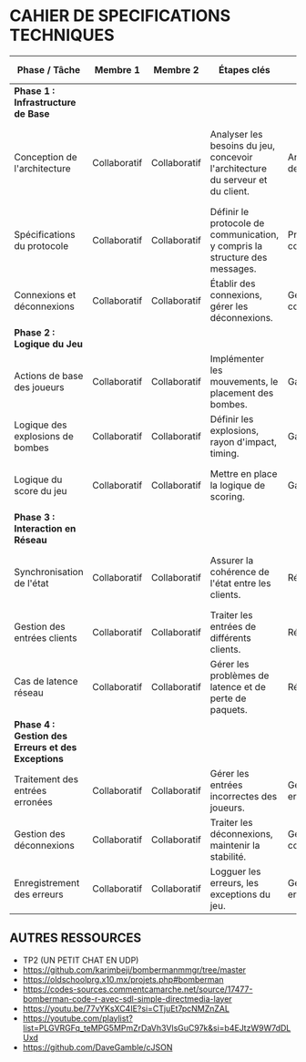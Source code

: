 # CAHIER DE SPECIFICATIONS TECHNIQUES

| Phase / Tâche                      | Membre 1                   | Membre 2                   | Étapes clés                                      | Axé sur...              | Ressources Utiles |
|-----------------------------------|----------------------------|----------------------------|--------------------------------------------------|-------------------------|-------------------|
| **Phase 1 : Infrastructure de Base**   |                           |                           |                                                  |                         |                   |
| Conception de l'architecture      | Collaboratif              | Collaboratif              | Analyser les besoins du jeu, concevoir l'architecture du serveur et du client. | Architecture de jeu      | Livres sur l'architecture de jeu, tutoriels en ligne sur la conception de serveurs de jeu. |
| Spécifications du protocole        | Collaboratif              | Collaboratif              | Définir le protocole de communication, y compris la structure des messages. | Protocole de communication | Documentation sur les protocoles de communication. |
| Connexions et déconnexions        | Collaboratif              | Collaboratif              | Établir des connexions, gérer les déconnexions.    | Gestion des connexions  | Tutoriels sur la programmation réseau. |
| **Phase 2 : Logique du Jeu**           |                           |                           |                                                  |                         |                   |
| Actions de base des joueurs      | Collaboratif              | Collaboratif              | Implémenter les mouvements, le placement des bombes. | Gameplay                | Tutoriels sur la création de jeux Bomberman. |
| Logique des explosions de bombes | Collaboratif              | Collaboratif              | Définir les explosions, rayon d'impact, timing. | Gameplay                | Tutoriels sur la création de jeux de tir. |
| Logique du score du jeu          | Collaboratif              | Collaboratif              | Mettre en place la logique de scoring.           | Gameplay                | Tutoriels sur la création de systèmes de score. |
| **Phase 3 : Interaction en Réseau**    |                           |                           |                                                  |                         |                   |
| Synchronisation de l'état        | Collaboratif              | Collaboratif              | Assurer la cohérence de l'état entre les clients. | Réseau                  | Documentation sur la synchronisation de jeux en réseau. |
| Gestion des entrées clients      | Collaboratif              | Collaboratif              | Traiter les entrées de différents clients.       | Réseau                  | Tutoriels sur la gestion des entrées client. |
| Cas de latence réseau            | Collaboratif              | Collaboratif              | Gérer les problèmes de latence et de perte de paquets. | Réseau                  | Ressources sur l'optimisation du réseau. |
| **Phase 4 : Gestion des Erreurs et des Exceptions** |                       |                           |                                                  |                         |                   |
| Traitement des entrées erronées  | Collaboratif              | Collaboratif              | Gérer les entrées incorrectes des joueurs.      | Gestion des erreurs     | Documentation sur la gestion des erreurs. |
| Gestion des déconnexions         | Collaboratif              | Collaboratif              | Traiter les déconnexions, maintenir la stabilité. | Gestion des connexions  | Tutoriels sur la gestion des déconnexions. |
| Enregistrement des erreurs       | Collaboratif              | Collaboratif              | Logguer les erreurs, les exceptions du jeu.     | Gestion des erreurs     | Tutoriels sur le logging en C. |

## AUTRES RESSOURCES

- TP2 (UN PETIT CHAT EN UDP)
- <https://github.com/karimbeji/bombermanmmgr/tree/master>
- <https://oldschoolprg.x10.mx/projets.php#bomberman>
- <https://codes-sources.commentcamarche.net/source/17477-bomberman-code-r-avec-sdl-simple-directmedia-layer>
- <https://youtu.be/77vYKsXC4IE?si=CTjuEt7pcNMZnZAL>
- <https://youtube.com/playlist?list=PLGVRGFq_teMPG5MPmZrDaVh3VlsGuC97k&si=b4EJtzW9W7dDLUxd>
- <https://github.com/DaveGamble/cJSON>
